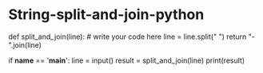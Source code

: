 # String-split-and-join-python
def split_and_join(line):
    # write your code here
    line = line.split(" ")
    return "-".join(line)

if __name__ == '__main__':
    line = input()
    result = split_and_join(line)
    print(result)
